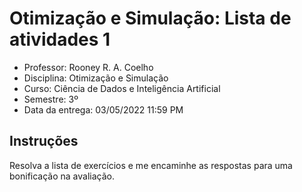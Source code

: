 # Otimização e Simulação: Lista de atividades 1

- Professor: Rooney R. A. Coelho
- Disciplina: Otimização e Simulação
- Curso: Ciência de Dados e Inteligência Artificial
- Semestre: 3º
- Data da entrega: 03/05/2022 11:59 PM

## Instruções

Resolva a lista de exercícios e me encaminhe as respostas para uma bonificação na avaliação.
